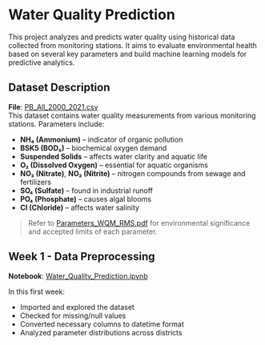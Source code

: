 # Water Quality Prediction

This project analyzes and predicts water quality using historical data collected from monitoring stations. It aims to evaluate environmental health based on several key parameters and build machine learning models for predictive analytics.

## Dataset Description

**File**: [PB_All_2000_2021.csv](https://github.com/Lightning-President-9/Water-Quality-Prediction/blob/main/PB_All_2000_2021.csv)  
This dataset contains water quality measurements from various monitoring stations. Parameters include:

- **NH₄ (Ammonium)** – indicator of organic pollution
- **BSK5 (BOD₅)** – biochemical oxygen demand
- **Suspended Solids** – affects water clarity and aquatic life
- **O₂ (Dissolved Oxygen)** – essential for aquatic organisms
- **NO₃ (Nitrate)**, **NO₂ (Nitrite)** – nitrogen compounds from sewage and fertilizers
- **SO₄ (Sulfate)** – found in industrial runoff
- **PO₄ (Phosphate)** – causes algal blooms
- **Cl (Chloride)** – affects water salinity

> Refer to [Parameters_WQM_RMS.pdf](https://github.com/Lightning-President-9/Water-Quality-Prediction/blob/main/Parameters_WQM_RMS.pdf) for environmental significance and accepted limits of each parameter.

## Week 1 - Data Preprocessing

**Notebook**: [Water_Quality_Prediction.ipynb](https://github.com/Lightning-President-9/Water-Quality-Prediction/blob/main/Week_1/Water_Quality_Prediction.ipynb)

In this first week:
- Imported and explored the dataset
- Checked for missing/null values
- Converted necessary columns to datetime format
- Analyzed parameter distributions across districts
